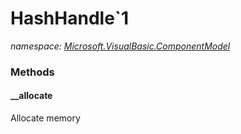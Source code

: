 ﻿
# HashHandle`1
_namespace: [Microsoft.VisualBasic.ComponentModel](N-Microsoft.VisualBasic.ComponentModel.md)_



### Methods

#### __allocate
Allocate memory



